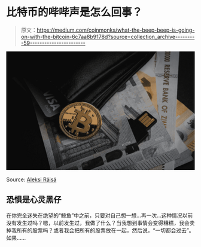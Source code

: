# 比特币的哔哔声是怎么回事？

> 原文：<https://medium.com/coinmonks/what-the-beep-beep-is-going-on-with-the-bitcoin-6c7aa8b9178d?source=collection_archive---------59----------------------->

![](img/b8fb5317e644e2202b65c20ab2e09a49.png)

Source: [Aleksi Räisä](https://unsplash.com/@denarium_bitcoin)

## 恐惧是心灵黑仔

在你完全迷失在绝望的“鲸鱼”中之前，只要对自己想一想…再一次…这种情况以前没有发生过吗？嗯，以前发生过，我做了什么？当我想到事情会变得糟糕，我会卖掉我所有的股票吗？或者我会把所有的股票放在一起，然后说，“一切都会过去”。如果……